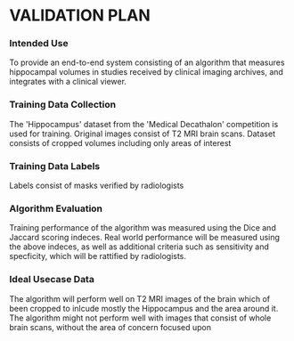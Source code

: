 # VALIDATION PLAN




### Intended Use

To provide an end-to-end system consisting of an algorithm that measures hippocampal volumes in studies received by clinical imaging archives, and integrates with a clinical viewer.

### Training Data Collection

The 'Hippocampus' dataset from the 'Medical Decathalon' competition is used for training. Original images consist of T2 MRI brain scans. Dataset consists of cropped volumes including only areas of interest

### Training Data Labels

Labels consist of masks verified by radiologists 

### Algorithm Evaluation

Training performance of the algorithm was measured using the Dice and Jaccard scoring indeces. Real world performance will be measured using the above indeces, as well as additional criteria such as sensitivity and specficity, which will be rattified by radiologists.


### Ideal Usecase Data
The algorithm will perform well on  T2 MRI images of the brain which of been cropped to inlcude mostly the Hippocampus and the area around it. The algorithm might not perform well with images that consist of whole brain scans, without the area of concern focused upon














   
